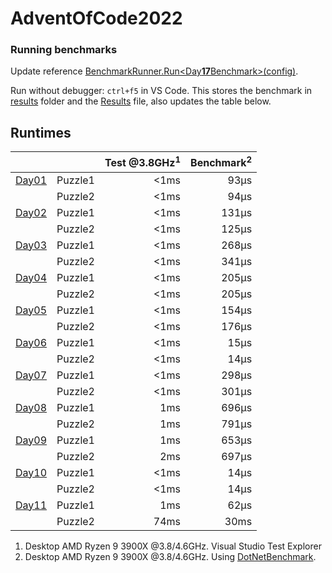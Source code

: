 # AdventOfCode2022

### Running benchmarks
Update reference [BenchmarkRunner.Run<Day**17**Benchmark>(config)](AdventOfCodeBenchmark/Program.cs).

Run without debugger: `ctrl+f5` in VS Code. This stores the benchmark in [results](AdventOfCodeBenchmark\BenchmarkDotNet.Artifacts\results) folder and the [Results](Results.json) file, also updates the table below.

## Runtimes
<!--ResultTableStart-->
|                                |         | Test @3.8GHz<sup>1</sup> | Benchmark<sup>2</sup> |
|--------------------------------|---------|-------------------------:|----------------------:|
| [Day01](AdventOfCode/Day01.cs) | Puzzle1 |                     <1ms |                  93μs |
|                                | Puzzle2 |                     <1ms |                  94μs |
| [Day02](AdventOfCode/Day02.cs) | Puzzle1 |                     <1ms |                 131μs |
|                                | Puzzle2 |                     <1ms |                 125μs |
| [Day03](AdventOfCode/Day03.cs) | Puzzle1 |                     <1ms |                 268μs |
|                                | Puzzle2 |                     <1ms |                 341μs |
| [Day04](AdventOfCode/Day04.cs) | Puzzle1 |                     <1ms |                 205μs |
|                                | Puzzle2 |                     <1ms |                 205μs |
| [Day05](AdventOfCode/Day05.cs) | Puzzle1 |                     <1ms |                 154μs |
|                                | Puzzle2 |                     <1ms |                 176μs |
| [Day06](AdventOfCode/Day06.cs) | Puzzle1 |                     <1ms |                  15μs |
|                                | Puzzle2 |                     <1ms |                  14μs |
| [Day07](AdventOfCode/Day07.cs) | Puzzle1 |                     <1ms |                 298μs |
|                                | Puzzle2 |                     <1ms |                 301μs |
| [Day08](AdventOfCode/Day08.cs) | Puzzle1 |                      1ms |                 696μs |
|                                | Puzzle2 |                      1ms |                 791μs |
| [Day09](AdventOfCode/Day09.cs) | Puzzle1 |                      1ms |                 653μs |
|                                | Puzzle2 |                      2ms |                 697μs |
| [Day10](AdventOfCode/Day10.cs) | Puzzle1 |                     <1ms |                  14μs |
|                                | Puzzle2 |                     <1ms |                  14μs |
| [Day11](AdventOfCode/Day11.cs) | Puzzle1 |                      1ms |                  62μs |
|                                | Puzzle2 |                     74ms |                  30ms |
<!--ResultTableEnd-->

1) Desktop AMD Ryzen 9 3900X @3.8/4.6GHz. Visual Studio Test Explorer
2) Desktop AMD Ryzen 9 3900X @3.8/4.6GHz. Using [DotNetBenchmark](https://github.com/dotnet/BenchmarkDotNet).